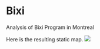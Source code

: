 # Bixi
 Analysis of Bixi Program in Montreal
 
Here is the resulting static map. ![](https://github.com/robertialenti/Bixi/raw/main/static_map.png)

